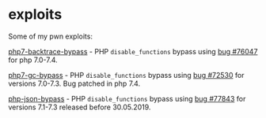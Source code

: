 # exploits

Some of my pwn exploits:

[php7-backtrace-bypass](php7-backtrace-bypass) - PHP `disable_functions` bypass using [bug #76047](https://bugs.php.net/bug.php?id=76047) for php 7.0-7.4.

[php7-gc-bypass](php7-gc-bypass) - PHP `disable_functions` bypass using [bug #72530](https://bugs.php.net/bug.php?id=72530) for versions 7.0-7.3. Bug patched in php 7.4.

[php-json-bypass](php-json-bypass) - PHP `disable_functions` bypass using [bug #77843](https://bugs.php.net/bug.php?id=77843) for versions 7.1-7.3 released before 30.05.2019.

